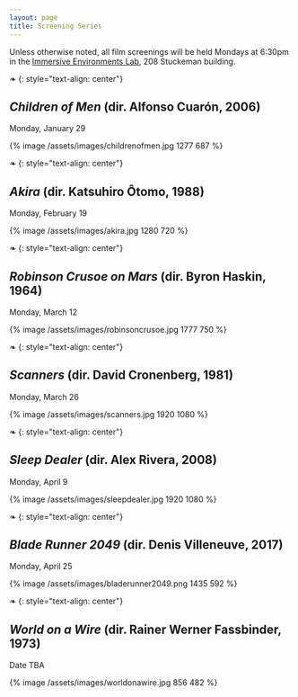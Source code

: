 ```yaml
---
layout: page
title: Screening Series
---
```


Unless otherwise noted, all film screenings will be held Mondays at 6:30pm in the [Immersive Environments Lab](https://stuckeman.psu.edu/stuckeman/facilities/iel), 208 Stuckeman building.

❧
{: style="text-align: center"}

## *Children of Men* (dir. Alfonso Cuarón, 2006)

Monday, January 29

{% image /assets/images/childrenofmen.jpg 1277 687 %}

❧
{: style="text-align: center"}

## *Akira* (dir. Katsuhiro Ôtomo, 1988)

Monday, February 19

{% image /assets/images/akira.jpg 1280 720 %}

❧
{: style="text-align: center"}

## *Robinson Crusoe on Mars* (dir. Byron Haskin, 1964)

Monday, March 12

{% image /assets/images/robinsoncrusoe.jpg 1777 750 %}

❧
{: style="text-align: center"}

## *Scanners* (dir. David Cronenberg, 1981)

Monday, March 26

{% image /assets/images/scanners.jpg 1920 1080 %}

❧
{: style="text-align: center"}

## *Sleep Dealer* (dir. Alex Rivera, 2008)

Monday, April 9

{% image /assets/images/sleepdealer.jpg 1920 1080 %}

❧
{: style="text-align: center"}

## *Blade Runner 2049* (dir. Denis Villeneuve, 2017)

Monday, April 25

{% image /assets/images/bladerunner2049.png 1435 592 %}

❧
{: style="text-align: center"}

## *World on a Wire* (dir. Rainer Werner Fassbinder, 1973)

Date TBA

{% image /assets/images/worldonawire.jpg 856 482 %}
